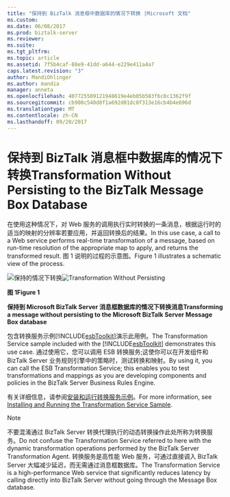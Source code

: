 ```yaml
---
title: "保持到 BizTalk 消息框中数据库的情况下转换 |Microsoft 文档"
ms.custom: 
ms.date: 06/08/2017
ms.prod: biztalk-server
ms.reviewer: 
ms.suite: 
ms.tgt_pltfrm: 
ms.topic: article
ms.assetid: 7f5b4caf-88e9-41dd-a644-e229e411a4a7
caps.latest.revision: "3"
author: MandiOhlinger
ms.author: mandia
manager: anneta
ms.openlocfilehash: 407725509121948619e4eb05b583f6c8c1362f9f
ms.sourcegitcommit: cb908c540d8f1a692d01dc8f313e16cb4b4e696d
ms.translationtype: MT
ms.contentlocale: zh-CN
ms.lasthandoff: 09/20/2017
---
```

# <a name="transformation-without-persisting-to-the-biztalk-message-box-database"></a><span data-ttu-id="6acd8-102">保持到 BizTalk 消息框中数据库的情况下转换</span><span class="sxs-lookup"><span data-stu-id="6acd8-102">Transformation Without Persisting to the BizTalk Message Box Database</span></span>
<span data-ttu-id="6acd8-103">在使用这种情况下，对 Web 服务的调用执行实时转换的一条消息，根据运行时的适当的映射的分辨率若要应用，并返回转换后的结果。</span><span class="sxs-lookup"><span data-stu-id="6acd8-103">In this use case, a call to a Web service performs real-time transformation of a message, based on run-time resolution of the appropriate map to apply, and returns the transformed result.</span></span> <span data-ttu-id="6acd8-104">图 1 说明的过程的示意图。</span><span class="sxs-lookup"><span data-stu-id="6acd8-104">Figure 1 illustrates a schematic view of the process.</span></span>  
  
 <span data-ttu-id="6acd8-105">![保持的情况下转换](../esb-toolkit/media/ch3-transformationwithout.gif "Ch3 TransformationWithout")</span><span class="sxs-lookup"><span data-stu-id="6acd8-105">![Transformation Without Persisting](../esb-toolkit/media/ch3-transformationwithout.gif "Ch3-TransformationWithout")</span></span>  
  
 <span data-ttu-id="6acd8-106">**图 1**</span><span class="sxs-lookup"><span data-stu-id="6acd8-106">**Figure 1**</span></span>  
  
 <span data-ttu-id="6acd8-107">**保持到 Microsoft BizTalk Server 消息框数据库的情况下转换消息**</span><span class="sxs-lookup"><span data-stu-id="6acd8-107">**Transforming a message without persisting to the Microsoft BizTalk Server Message Box database**</span></span>  
  
 <span data-ttu-id="6acd8-108">包含转换服务示例[!INCLUDE[esbToolkit](../includes/esbtoolkit-md.md)]演示此用例。</span><span class="sxs-lookup"><span data-stu-id="6acd8-108">The Transformation Service sample included with the [!INCLUDE[esbToolkit](../includes/esbtoolkit-md.md)] demonstrates this use case.</span></span> <span data-ttu-id="6acd8-109">通过使用它，您可以调用 ESB 转换服务;这使你可以在开发组件和 BizTalk Server 业务规则引擎中的策略时，测试转换和映射。</span><span class="sxs-lookup"><span data-stu-id="6acd8-109">By using it, you can call the ESB Transformation Service; this enables you to test transformations and mappings as you are developing components and policies in the BizTalk Server Business Rules Engine.</span></span>  
  
 <span data-ttu-id="6acd8-110">有关详细信息，请参阅[安装和运行转换服务示例](../esb-toolkit/installing-and-running-the-transformation-service-sample.md)。</span><span class="sxs-lookup"><span data-stu-id="6acd8-110">For more information, see [Installing and Running the Transformation Service Sample](../esb-toolkit/installing-and-running-the-transformation-service-sample.md).</span></span>  
  
> [!NOTE]
>  <span data-ttu-id="6acd8-111">不要混淆通过 BizTalk Server 转换代理执行的动态转换操作此处所称为转换服务。</span><span class="sxs-lookup"><span data-stu-id="6acd8-111">Do not confuse the Transformation Service referred to here with the dynamic transformation operations performed by the BizTalk Server Transformation Agent.</span></span> <span data-ttu-id="6acd8-112">转换服务是高性能 Web 服务，可通过直接调入 BizTalk Server 大幅减少延迟，而无需通过消息框数据库。</span><span class="sxs-lookup"><span data-stu-id="6acd8-112">The Transformation Service is a high-performance Web service that significantly reduces latency by calling directly into BizTalk Server without going through the Message Box database.</span></span>